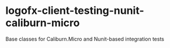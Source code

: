 # logofx-client-testing-nunit-caliburn-micro
Base classes for Caliburn.Micro and Nunit-based integration tests
